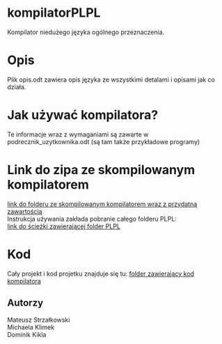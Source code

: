 # kompilatorPLPL

Kompilator niedużego języka ogólnego przeznaczenia.

# Opis

Plik opis.odt zawiera opis języka ze wszystkimi detalami i opisami jak co działa.

# Jak używać kompilatora?

Te informacje wraz z wymaganiami są zawarte w podrecznik_uzytkownika.odt (są tam także przykładowe programy)

# Link do zipa ze skompilowanym kompilatorem
[link do folderu ze skompilowanym kompilatorem wraz z przydatną zawartością](kompilator0/wydania/PLPL)<br>
Instrukcja używania zakłada pobranie całego folderu PLPL:<br> [link do ścieżki zawierającej folder PLPL](kompilator0/wydania)

# Kod
Cały projekt i kod projetku znajduje się tu: [folder zawierający kod kompilatora]( kompilator0/src/pl/plpl)

## Autorzy
Mateusz Strzałkowski<br>
Michaela Klimek<br>
Dominik Kikla<br>

